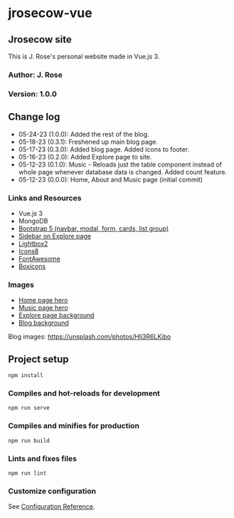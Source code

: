 # jrosecow-vue

## Jrosecow site

This is J. Rose's personal website made in Vue.js 3.

### Author: J. Rose

### Version: 1.0.0

## Change log

- 05-24-23 (1.0.0): Added the rest of the blog.
- 05-18-23 (0.3.1): Freshened up main blog page.
- 05-17-23 (0.3.0): Added blog page. Added icons to footer.
- 05-16-23 (0.2.0): Added Explore page to site.
- 05-12-23 (0.1.0): Music - Reloads just the table component instead of whole page whenever
database data is changed. Added count feature.
- 05-12-23 (0.0.0): Home, About and Music page (initial commit)

### Links and Resources

- Vue.js 3
- MongoDB
- [Bootstrap 5 (navbar, modal, form, cards, list group)](https://getbootstrap.com/)
- [Sidebar on Explore page](https://bbbootstrap.com/snippets/bootstrap-5-sidebar-menu-toggle-button-34132202#)
- [Lightbox2](https://lokeshdhakar.com/projects/lightbox2/)
- [Icons8](https://icons8.com)
- [FontAwesome](https://fontawesome.com/)
- [Boxicons](https://boxicons.com/)
<!-- - [Bootstrap navbar](https://getbootstrap.com/docs/5.2/components/navbar/) -->
<!-- * [scrollToTop code](https://stackoverflow.com/questions/50449123/vue-js-scroll-to-top-of-page-for-same-route)
* [calculateAge code](https://smokeyfro.com/tutorials/calculate-your-age-with-vue) -->
<!-- * [Lax.js code from alexfox.dev](https://alexfox.dev/laxxx/) -->

### Images

- [Home page hero](https://unsplash.com/photos/OOE4xAnBhKo)
- [Music page hero](https://unsplash.com/photos/YrtFlrLo2DQ)
- [Explore page background](https://unsplash.com/photos/wuc-KEIBrdE)
- [Blog background](https://unsplash.com/photos/kcKiBcDTJt4)

Blog images:
<https://unsplash.com/photos/Hli3R6LKibo>


## Project setup

```
npm install
```

### Compiles and hot-reloads for development

```
npm run serve
```

### Compiles and minifies for production

```
npm run build
```

### Lints and fixes files

```
npm run lint
```

### Customize configuration

See [Configuration Reference](https://cli.vuejs.org/config/).
